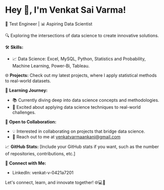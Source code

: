 # Hey 👋, I'm Venkat Sai Varma!

🧪 Test Engineer | 📊 Aspiring Data Scientist

🔍 Exploring the intersections of data science to create innovative solutions.

🛠️ **Skills:**
- 📈 Data Science: Excel, MySQL, Python, Statistics and Probability, Machine Learning, Power-Bi, Tableau.

🌐 **Projects:**
Check out my latest projects, where I apply statistical methods to real-world datasets.

📘 **Learning Journey:**
- 📚 Currently diving deep into data science concepts and methodologies.
- 🚀 Excited about applying data science techniques to real-world challenges.

🤝 **Open to Collaboration:**
- 💡 Interested in collaborating on projects that bridge data science.
- 📧 Reach out to me at venkatvarmaankani@gmail.com

📈 **GitHub Stats:**
[Include your GitHub stats if you want, such as the number of repositories, contributions, etc.]

🔗 **Connect with Me:**
- LinkedIn: venkat-v-0421a7201

Let's connect, learn, and innovate together! 🌐💻🚀

